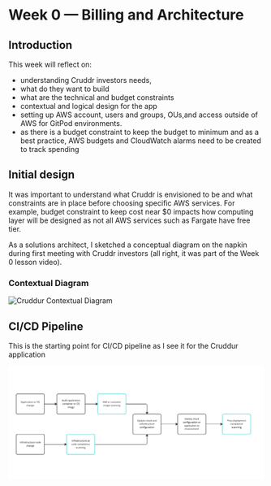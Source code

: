 # Week 0 — Billing and Architecture

## Introduction
This week will reflect on:
* understanding Cruddr investors needs, 
* what do they want to build
* what are the technical and budget constraints 
* contextual and logical design for the app
* setting up AWS account, users and groups, OUs,and access outside of AWS for GitPod environments.
* as there is a budget constraint to keep the budget to minimum and as a best practice, AWS budgets and CloudWatch alarms need to be created to track spending

## Initial design

It was important to understand what Cruddr is envisioned to be and what constraints are in place before choosing specific AWS services. 
For example, budget constraint to keep cost near $0 impacts how computing layer will be designed as not all AWS services such as Fargate have free tier.

As a solutions architect, I sketched a conceptual diagram on the napkin during first meeting with Cruddr investors (all right, it was part of the Week 0 lesson video).

### Contextual Diagram
![Cruddur Contextual Diagram](../_docs/assets/)

## CI/CD Pipeline
This is the starting point for CI/CD pipeline as I see it for the Cruddur application

![Cruddur CI/CD pipeline](../_docs/assets/DevSecOpsPipline.png)
